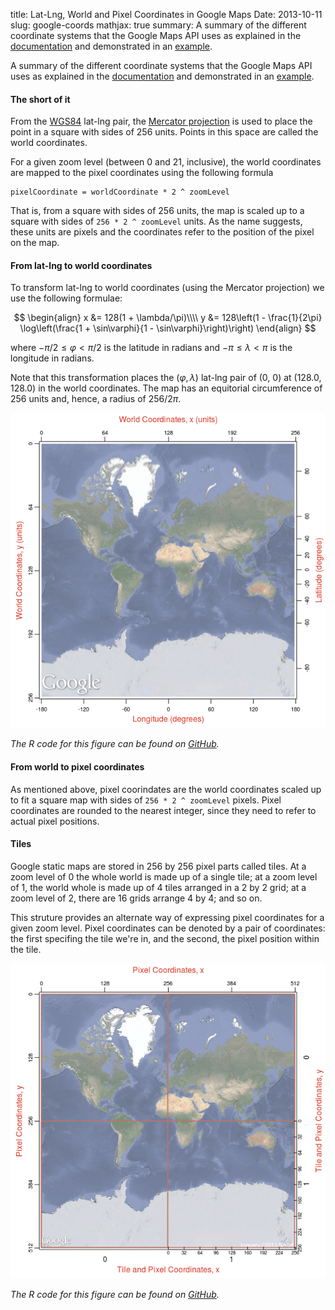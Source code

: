 title: Lat-Lng, World and Pixel Coordinates in Google Maps
Date: 2013-10-11
slug: google-coords
mathjax: true
summary: A summary of the different coordinate systems that the Google
    Maps API uses as explained in the
    [documentation](https://developers.google.com/maps/documentation/javascript/maptypes#MapCoordinates)
    and demonstrated in an
    [example](https://developers.google.com/maps/documentation/javascript/examples/map-coordinates).


A summary of the different coordinate systems that the Google Maps API
uses as explained in the
[documentation](https://developers.google.com/maps/documentation/javascript/maptypes#MapCoordinates)
and demonstrated in an
[example](https://developers.google.com/maps/documentation/javascript/examples/map-coordinates).

#### The short of it
From the [WGS84](http://en.wikipedia.org/wiki/World_Geodetic_System)
lat-lng pair, the
[Mercator projection](http://en.wikipedia.org/wiki/Mercator_projection)
is used to place the point in a square with sides of 256 units. Points
in this space are called the world coordinates.

For a given zoom level (between 0 and 21, inclusive), the world
coordinates are mapped to the pixel coordinates using the following
formula

    pixelCoordinate = worldCoordinate * 2 ^ zoomLevel

That is, from a square with sides of 256 units, the map is scaled up
to a square with sides of `256 * 2 ^ zoomLevel` units. As the name
suggests, these units are pixels and the coordinates refer to the
position of the pixel on the map.

#### From lat-lng to world coordinates
To transform lat-lng to world coordinates (using the Mercator
projection) we use the following formulae:

$$
\begin{align}
x &= 128(1 + \lambda/\pi)\\\\
y &= 128\left(1 - \frac{1}{2\pi}
\log\left(\frac{1 + \sin\varphi}{1 - \sin\varphi}\right)\right)
\end{align}
$$

where $-\pi/2\le\varphi\lt\pi/2$ is the latitude in radians and
$-\pi\le\lambda\lt\pi$ is the longitude in radians.

Note that this transformation places the $(\varphi,\lambda)$ lat-lng
pair of (0, 0) at (128.0, 128.0) in the world coordinates. The map has
an equitorial circumference of 256 units and, hence, a radius of
$256/2\pi$.

![Lat-lng and Google Map's world coordinates](/static/images/world-zoom00-adj.png)

_The R code for this figure can be found on
[GitHub](https://github.com/mngu2382/mngu2382.github.io/blob/src/extra/google-coords/00-maps.R)._

#### From world to pixel coordinates
As mentioned above, pixel coorindates are the world coordinates scaled
up to fit a square map with sides of `256 * 2 ^ zoomLevel` pixels.
Pixel coordinates are rounded to the nearest integer, since they need
to refer to actual pixel positions.

#### Tiles
Google static maps are stored in 256 by 256 pixel parts called tiles.
At a zoom level of 0 the whole world is made up of a single tile; at a
zoom level of 1, the world whole is made up of 4 tiles arranged in a 2
by 2 grid; at a zoom level of 2, there are 16 grids arrange 4 by 4; and
so on.

This struture provides an alternate way of expressing pixel coordinates
for a given zoom level. Pixel coordinates can be denoted by a pair of
coordinates: the first specifing the tile we're in, and the second, the
pixel position within the tile.

![Google Map's pixel and tile coordinates](/static/images/world-zoom01-adj.png)

_The R code for this figure can be found on
[GitHub](https://github.com/mngu2382/mngu2382.github.io/blob/src/extra/google-coords/01-maps.R)._

